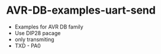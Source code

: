 # AVR-DB-examples-uart-send
- Examples for AVR DB family
- Use DIP28 pacage
- only transmiting
- TXD - PA0